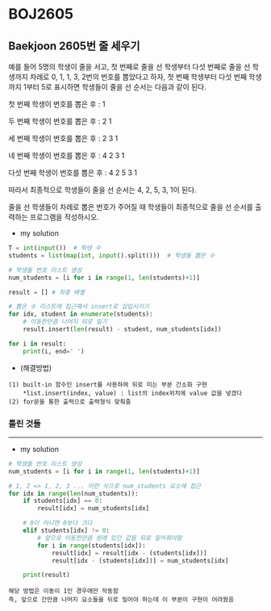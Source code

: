 # BOJ2605

## Baekjoon 2605번 줄 세우기

예를 들어 5명의 학생이 줄을 서고, 첫 번째로 줄을 선 학생부터 다섯 번째로 줄을 선 학생까지 차례로 0, 1, 1, 3, 2번의 번호를 뽑았다고 하자, 첫 번째 학생부터 다섯 번째 학생까지 1부터 5로 표시하면 학생들이 줄을 선 순서는 다음과 같이 된다.

첫 번째 학생이 번호를 뽑은 후 : 1

두 번째 학생이 번호를 뽑은 후 : 2 1

세 번째 학생이 번호를 뽑은 후 : 2 3 1

네 번째 학생이 번호를 뽑은 후 : 4 2 3 1

다섯 번째 학생이 번호를 뽑은 후 : 4 2 5 3 1

따라서 최종적으로 학생들이 줄을 선 순서는 4, 2, 5, 3, 1이 된다.

줄을 선 학생들이 차례로 뽑은 번호가 주어질 때 학생들이 최종적으로 줄을 선 순서를 출력하는 프로그램을 작성하시오.



- my solution

```python
T = int(input())  # 학생 수
students = list(map(int, input().split()))  # 학생들 뽑은 수

# 학생들 번호 리스트 생성
num_students = [i for i in range(1, len(students)+1)]

result = [] # 최종 배열

# 뽑은 수 리스트에 접근해서 insert로 삽입시키기
for idx, student in enumerate(students):
    # 이동한만큼 나머지 뒤로 밀기
    result.insert(len(result) - student, num_students[idx])

for i in result:
    print(i, end=' ')
```



- (해결방법)

```
(1) built-in 함수인 insert를 사용하여 뒤로 미는 부분 간소화 구현
	*list.insert(index, value) : list의 index위치에 value 값을 넣겠다
(2) for문을 통한 출력으로 출력형식 맞춰줌
```





### 틀린 것들

---

- my solution

```python
# 학생들 번호 리스트 생성
num_students = [i for i in range(1, len(students)+1)]

# 1, 2 => 1, 2, 3 ... 이런 식으로 num_students 요소에 접근
for idx in range(len(num_students)):
    if students[idx] == 0:
        result[idx] = num_students[idx]

    # 0이 아니면 0보다 크다
    elif students[idx] != 0:
        # 앞으로 이동한만큼 원래 있던 값들 뒤로 밀어줘야함
        for i in range(students[idx]):
            result[idx] = result[idx - (students[idx])]
            result[idx - (students[idx])] = num_students[idx]

    print(result)
```

```
해당 방법은 이동이 1인 경우에만 작동함
즉, 앞으로 간만큼 나머지 요소들을 뒤로 밀어야 하는데 이 부분이 구현이 어려웠음
```


